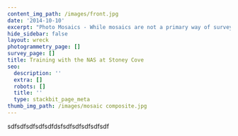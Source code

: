 ```yaml
---
content_img_path: /images/front.jpg
date: '2014-10-10'
excerpt: "Photo Mosaics - While mosaics are not a primary way of surveying a site, it is a great way to photograph a whole site or just one artifact, particularly in poor visibilty when a single photograph from a high position is not possible. A series of overlapping images are taken then merged together using relatively common software. It is important for each photograph to be taken from the same height and directly above the object. In training\_ this is aided with a simple framework as the inset shows, photographing the anchor on the remains of the Gresham Ship (Elizabethan wreck of 1574) at Stoney Cove Dive Centre just outside Leicester."
hide_sidebar: false
layout: wreck
photogrammetry_page: []
survey_page: []
title: Training with the NAS at Stoney Cove
seo:
  description: ''
  extra: []
  robots: []
  title: ''
  type: stackbit_page_meta
thumb_img_path: /images/mosaic composite.jpg
---
```

sdfsdfsdfsdfsdfdsfsdfsdfsdfsdfsdf